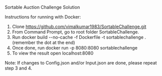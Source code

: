 Sortable Auction Challenge Solution

Instructions for running with Docker:
1) Clone https://github.com/vimalkumar1983/SortableChallenge.git
2) From Command Prompt, go to root folder SortableChallenge.
3) Run docker build --no-cache -f Dockerfile -t sortablechallenge . (remember the dot at the end)
4) Once done, run docker run -p 8080:8080 sortablechallenge
5) To view the result open localhost:8080
 
Note: If changes to Config.json and/or Input.json are done, please repeat step 3 and 4. 

